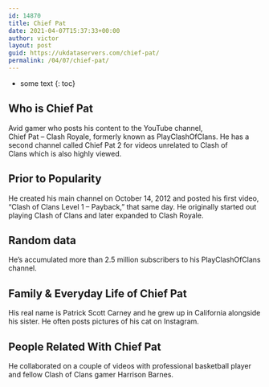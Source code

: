 ```yaml
---
id: 14870
title: Chief Pat
date: 2021-04-07T15:37:33+00:00
author: victor
layout: post
guid: https://ukdataservers.com/chief-pat/
permalink: /04/07/chief-pat/
---
```


* some text
{: toc}


## Who is Chief Pat



Avid gamer who posts his content to the YouTube channel,<br /> Chief Pat &#8211; Clash Royale, formerly known as PlayClashOfClans. He has a second channel called Chief Pat 2 for videos unrelated to Clash of Clans which is also highly viewed.

                
                
                
## Prior to Popularity



He created his main channel on October 14, 2012 and posted his first video, &#8220;Clash of Clans Level 1 &#8211; Payback,&#8221; that same day. He originally started out playing Clash of Clans and later expanded to Clash Royale.

                
                
                
## Random data



He&#8217;s accumulated more than 2.5 million subscribers to his PlayClashOfClans channel.

                
                
                
## Family & Everyday Life of Chief Pat



His real name is Patrick Scott Carney and he grew up in California alongside his sister. He often posts pictures of his cat on Instagram.

                
                
                
## People Related With Chief Pat



He collaborated on a couple of videos with professional basketball player and fellow Clash of Clans gamer Harrison Barnes.

                
              
            
          
          
          